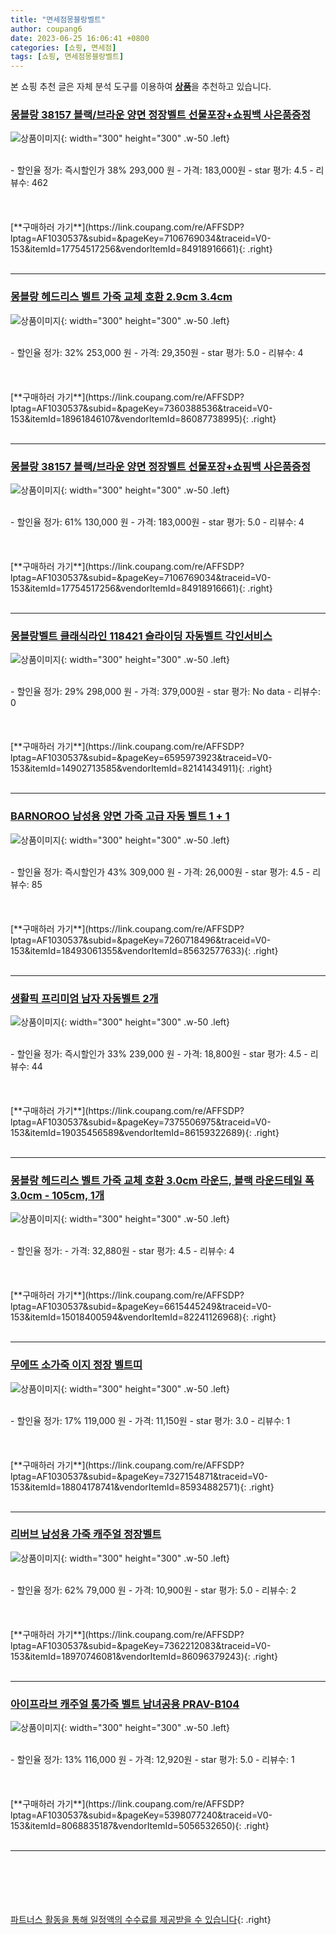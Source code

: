 ```yaml
---
title: "면세점몽블랑벨트"
author: coupang6
date: 2023-06-25 16:06:41 +0800
categories: [쇼핑, 면세점]
tags: [쇼핑, 면세점몽블랑벨트]
---
```


본 쇼핑 추천 글은 자체 분석 도구를 이용하여 [**상품**](https://link.coupang.com/a/bao1ui)을 추천하고 있습니다.

### [몽블랑 38157 블랙/브라운 양면 정장벨트 선물포장+쇼핑백 사은품증정](https://link.coupang.com/re/AFFSDP?lptag=AF1030537&subid=&pageKey=7106769034&traceid=V0-153&itemId=17754517256&vendorItemId=84918916661)

![상품이미지](https://thumbnail9.coupangcdn.com/thumbnails/remote/230x230ex/image/vendor_inventory/567e/57ef9f6645ae5ce95ce38a44509b61f510b13b8c5e6aac50d30a7ce076a9.jpg){: width="300" height="300" .w-50 .left}


<br>
- 할인율 정가: 즉시할인가 38%  293,000   원
- 가격: 183,000원
- star 평가: 4.5
- 리뷰수: 462
<br>
<br>
<br>
<br>
[**구매하러 가기**](https://link.coupang.com/re/AFFSDP?lptag=AF1030537&subid=&pageKey=7106769034&traceid=V0-153&itemId=17754517256&vendorItemId=84918916661){: .right}
<br>
<br>

---

### [몽블랑 헤드리스 벨트 가죽 교체 호환 2.9cm 3.4cm](https://link.coupang.com/re/AFFSDP?lptag=AF1030537&subid=&pageKey=7360388536&traceid=V0-153&itemId=18961846107&vendorItemId=86087738995)

![상품이미지](https://thumbnail8.coupangcdn.com/thumbnails/remote/230x230ex/image/vendor_inventory/acb4/d5b501ea7794bdd39dc6fde0b10480ed1a0b51bb097f4ee6bbd7c478f368.jpg){: width="300" height="300" .w-50 .left}


<br>
- 할인율 정가: 32%  253,000   원
- 가격: 29,350원
- star 평가: 5.0
- 리뷰수: 4
<br>
<br>
<br>
<br>
[**구매하러 가기**](https://link.coupang.com/re/AFFSDP?lptag=AF1030537&subid=&pageKey=7360388536&traceid=V0-153&itemId=18961846107&vendorItemId=86087738995){: .right}
<br>
<br>

---

### [몽블랑 38157 블랙/브라운 양면 정장벨트 선물포장+쇼핑백 사은품증정](https://link.coupang.com/re/AFFSDP?lptag=AF1030537&subid=&pageKey=7106769034&traceid=V0-153&itemId=17754517256&vendorItemId=84918916661)

![상품이미지](https://thumbnail9.coupangcdn.com/thumbnails/remote/230x230ex/image/vendor_inventory/567e/57ef9f6645ae5ce95ce38a44509b61f510b13b8c5e6aac50d30a7ce076a9.jpg){: width="300" height="300" .w-50 .left}


<br>
- 할인율 정가: 61%  130,000   원
- 가격: 183,000원
- star 평가: 5.0
- 리뷰수: 4
<br>
<br>
<br>
<br>
[**구매하러 가기**](https://link.coupang.com/re/AFFSDP?lptag=AF1030537&subid=&pageKey=7106769034&traceid=V0-153&itemId=17754517256&vendorItemId=84918916661){: .right}
<br>
<br>

---

### [몽블랑벨트 클래식라인 118421 슬라이딩 자동벨트 각인서비스](https://link.coupang.com/re/AFFSDP?lptag=AF1030537&subid=&pageKey=6595973923&traceid=V0-153&itemId=14902713585&vendorItemId=82141434911)

![상품이미지](https://thumbnail8.coupangcdn.com/thumbnails/remote/230x230ex/image/vendor_inventory/5c5b/44cda5728244e0f1bb4add4f4aaac3c467dc5ebcb08744ff43df9a130192.jpg){: width="300" height="300" .w-50 .left}


<br>
- 할인율 정가: 29%  298,000   원
- 가격: 379,000원
- star 평가: No data
- 리뷰수: 0
<br>
<br>
<br>
<br>
[**구매하러 가기**](https://link.coupang.com/re/AFFSDP?lptag=AF1030537&subid=&pageKey=6595973923&traceid=V0-153&itemId=14902713585&vendorItemId=82141434911){: .right}
<br>
<br>

---

### [BARNOROO 남성용 양면 가죽 고급 자동 벨트 1 + 1](https://link.coupang.com/re/AFFSDP?lptag=AF1030537&subid=&pageKey=7260718496&traceid=V0-153&itemId=18493061355&vendorItemId=85632577633)

![상품이미지](https://thumbnail9.coupangcdn.com/thumbnails/remote/230x230ex/image/vendor_inventory/6017/108f8e52fc4b3cbb159e87e70b36aaf6e966c568625d0e4f42698539e6b7.png){: width="300" height="300" .w-50 .left}


<br>
- 할인율 정가: 즉시할인가 43%  309,000   원
- 가격: 26,000원
- star 평가: 4.5
- 리뷰수: 85
<br>
<br>
<br>
<br>
[**구매하러 가기**](https://link.coupang.com/re/AFFSDP?lptag=AF1030537&subid=&pageKey=7260718496&traceid=V0-153&itemId=18493061355&vendorItemId=85632577633){: .right}
<br>
<br>

---

### [생활픽 프리미엄 남자 자동벨트 2개](https://link.coupang.com/re/AFFSDP?lptag=AF1030537&subid=&pageKey=7375506975&traceid=V0-153&itemId=19035456589&vendorItemId=86159322689)

![상품이미지](https://thumbnail7.coupangcdn.com/thumbnails/remote/230x230ex/image/vendor_inventory/7371/742c5b2c800e653176b60f744bfe05db681f862919b3bcca91d3475e488c.png){: width="300" height="300" .w-50 .left}


<br>
- 할인율 정가: 즉시할인가 33%  239,000   원
- 가격: 18,800원
- star 평가: 4.5
- 리뷰수: 44
<br>
<br>
<br>
<br>
[**구매하러 가기**](https://link.coupang.com/re/AFFSDP?lptag=AF1030537&subid=&pageKey=7375506975&traceid=V0-153&itemId=19035456589&vendorItemId=86159322689){: .right}
<br>
<br>

---

### [몽블랑 헤드리스 벨트 가죽 교체 호환 3.0cm 라운드, 블랙 라운드테일 폭 3.0cm - 105cm, 1개](https://link.coupang.com/re/AFFSDP?lptag=AF1030537&subid=&pageKey=6615445249&traceid=V0-153&itemId=15018400594&vendorItemId=82241126968)

![상품이미지](https://thumbnail8.coupangcdn.com/thumbnails/remote/230x230ex/image/vendor_inventory/1f53/cef75bea7f67e6f9e0be8487949eac84ddec6714280dce779988e6bd953b.jpeg){: width="300" height="300" .w-50 .left}


<br>
- 할인율 정가: 
- 가격: 32,880원
- star 평가: 4.5
- 리뷰수: 4
<br>
<br>
<br>
<br>
[**구매하러 가기**](https://link.coupang.com/re/AFFSDP?lptag=AF1030537&subid=&pageKey=6615445249&traceid=V0-153&itemId=15018400594&vendorItemId=82241126968){: .right}
<br>
<br>

---

### [무에뜨 소가죽 이지 정장 벨트띠](https://link.coupang.com/re/AFFSDP?lptag=AF1030537&subid=&pageKey=7327154871&traceid=V0-153&itemId=18804178741&vendorItemId=85934882571)

![상품이미지](https://thumbnail6.coupangcdn.com/thumbnails/remote/230x230ex/image/retail/images/2023/05/11/10/8/5b21ae12-323a-4cbe-81dc-07abc2ceae48.jpg){: width="300" height="300" .w-50 .left}


<br>
- 할인율 정가: 17%  119,000   원
- 가격: 11,150원
- star 평가: 3.0
- 리뷰수: 1
<br>
<br>
<br>
<br>
[**구매하러 가기**](https://link.coupang.com/re/AFFSDP?lptag=AF1030537&subid=&pageKey=7327154871&traceid=V0-153&itemId=18804178741&vendorItemId=85934882571){: .right}
<br>
<br>

---

### [리버브 남성용 가죽 캐주얼 정장벨트](https://link.coupang.com/re/AFFSDP?lptag=AF1030537&subid=&pageKey=7362212083&traceid=V0-153&itemId=18970746081&vendorItemId=86096379243)

![상품이미지](https://thumbnail9.coupangcdn.com/thumbnails/remote/230x230ex/image/vendor_inventory/a819/d963dc714c957cf25b4222cb6c20a1d0f3ca4050791e023d72bbb7e6c35a.png){: width="300" height="300" .w-50 .left}


<br>
- 할인율 정가: 62%  79,000   원
- 가격: 10,900원
- star 평가: 5.0
- 리뷰수: 2
<br>
<br>
<br>
<br>
[**구매하러 가기**](https://link.coupang.com/re/AFFSDP?lptag=AF1030537&subid=&pageKey=7362212083&traceid=V0-153&itemId=18970746081&vendorItemId=86096379243){: .right}
<br>
<br>

---

### [아이프라브 캐주얼 통가죽 벨트 남녀공용 PRAV-B104](https://link.coupang.com/re/AFFSDP?lptag=AF1030537&subid=&pageKey=5398077240&traceid=V0-153&itemId=8068835187&vendorItemId=5056532650)

![상품이미지](https://thumbnail7.coupangcdn.com/thumbnails/remote/230x230ex/image/retail/images/2019/07/10/12/5/b2c39377-4f65-443f-b937-038973c1627c.jpg){: width="300" height="300" .w-50 .left}


<br>
- 할인율 정가: 13%  116,000   원
- 가격: 12,920원
- star 평가: 5.0
- 리뷰수: 1
<br>
<br>
<br>
<br>
[**구매하러 가기**](https://link.coupang.com/re/AFFSDP?lptag=AF1030537&subid=&pageKey=5398077240&traceid=V0-153&itemId=8068835187&vendorItemId=5056532650){: .right}
<br>
<br>

---
<br><br><br><br><br> [파트너스 활동을 통해 일정액의 수수료를 제공받을 수 있습니다](https://link.coupang.com/a/bao1ui){: .right}